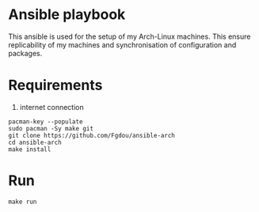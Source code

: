 # Ansible playbook

This ansible is used for the setup of my Arch-Linux machines. This ensure replicability of my machines and synchronisation of configuration and packages.

# Requirements
1. internet connection
```shell
pacman-key --populate
sudo pacman -Sy make git
git clone https://github.com/Fgdou/ansible-arch
cd ansible-arch
make install
```

# Run
```shell
make run
```
